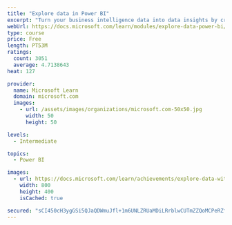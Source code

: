 ```yaml
---
title: "Explore data in Power BI"
excerpt: "Turn your business intelligence data into data insights by creating and configuring Power BI dashboards."
webUrl: https://docs.microsoft.com/learn/modules/explore-data-power-bi/
type: course
price: Free
length: PT53M
ratings:
  count: 3051
  average: 4.7138643
heat: 127

provider:
  name: Microsoft Learn
  domain: microsoft.com
  images:
    - url: /assets/images/organizations/microsoft.com-50x50.jpg
      width: 50
      height: 50

levels:
  - Intermediate

topics:
  - Power BI

images:
  - url: https://docs.microsoft.com/learn/achievements/explore-data-with-power-bi-desktop-social.png
    width: 800
    height: 400
    isCached: true

secured: "sCI450cH3ygGSi5QJaQDWmuJfl+1m6UNLZRUaMDiLRrblwCUTmZZQoMCPeRZfODdebZCmsgjF3IWCteYC/PQXfg2X9flyHnMeVzQ1390VNCnNu8DtfPyl5hNbMW6VKJsrFWeZL7FNFGLNg9kIFIYMxIqX+5pXqqU2uAkRhHkw2X1tU1o1N6HDdUzMagxDw/VnfOHA4vMwZZlfp8X0lzyxB2L/iedrAVVZ/4dNwtYEenvIB+fku532/jXMGadIgsedkEUmOZmu3sbzGQWcFUU+NOHfnB+dwxkMtGIiF5d0rtWQ91QdIQGXDoZEp2p9kKfbujr9TrATi0Cuy6p8L4hd2tfa9n5b6p710akSeqy7Zwxa0+cex+w/p7jM/tm0KV0KYd3jLkb63L66IjX4bMkzg==;QzBDrqPKfYRRvSXYO300cw=="
---
```


